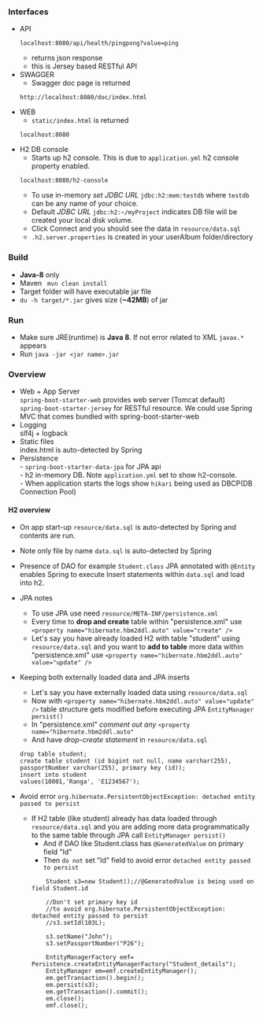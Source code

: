 ### Interfaces
- API
    ```
    localhost:8080/api/health/pingpong?value=ping
    ```
    - returns json response
    - this is Jersey based RESTful API
- SWAGGER
    - Swagger doc page is returned
    ```
    http://localhost:8080/doc/index.html
    ```
- WEB
    - `static/index.html` is returned
    ```
    localhost:8080
    ```
- H2 DB console
    - Starts up h2 console. This is due to `application.yml` h2 console
    property enabled.
    ```
    localhost:8080/h2-console
    ```
    - To use in-memory _set JDBC URL_ `jdbc:h2:mem:testdb` where
    `testdb` can be any name of your choice.
    - Default _JDBC URL_ `jdbc:h2:~/myProject` indicates DB file will be
    created your local disk volume.
    - Click Connect and you should see the data in `resource/data.sql`
    - `.h2.server.properties` is created in your userAlbum folder/directory

### Build
- <b>Java-8</b> only
- Maven ` mvn clean install`
- Target folder will have executable jar file
- `du -h target/*.jar` gives size (<b>~42MB</b>) of jar

### Run
- Make sure JRE(runtime) is <b>Java 8</b>. If not error related to
  XML `javax.*` appears
- Run ` java -jar <jar name>.jar `

### Overview
- Web + App Server
    <br>`spring-boot-starter-web` provides web server (Tomcat default)
    <br>`spring-boot-starter-jersey` for RESTful resource. We could use
    Spring MVC that comes bundled with spring-boot-starter-web
- Logging
    <br>slf4j + logback
- Static files
    <br> index.html is auto-detected by Spring
- Persistence
    <br> - `spring-boot-starter-data-jpa` for JPA api
    <br> - h2 in-memory DB. Note `application.yml` set to show h2-console.
    <br> - When application starts the logs show `hikari` being used
    as DBCP(DB Connection Pool)

#### H2 overview
- On app start-up `resource/data.sql` is auto-detected by Spring and contents are run.
- Note only file by name `data.sql` is auto-detected by Spring
- Presence of DAO for example `Student.class` JPA annotated with `@Entity`
enables Spring to execute Insert statements within `data.sql` and load into h2.
- JPA notes
    - To use JPA use need `resource/META-INF/persistence.xml`
    - Every time to <b>drop and create</b> table within "persistence.xml"
    use `<property name="hibernate.hbm2ddl.auto" value="create" />`
    - Let's say you have already loaded H2 with table "student" using
    `resource/data.sql` and you want to <b>add to table</b> more data
    within "persistence.xml" use
    `<property name="hibernate.hbm2ddl.auto" value="update" />`

- Keeping both externally loaded data and JPA inserts
    - Let's say you have externally loaded data using `resource/data.sql`
    - Now with `<property name="hibernate.hbm2ddl.auto" value="update" />`
    table structure gets modified before executing JPA `EntityManager persist()`
    - In "persistence.xml" _comment out any_ `<property name="hibernate.hbm2ddl.auto"`
    - And have _drop-create statement_ in `resource/data.sql`
    ```
    drop table student;
    create table student (id bigint not null, name varchar(255), passportNumber varchar(255), primary key (id));
    insert into student
    values(10001,'Ranga', 'E1234567');
    ```

- Avoid error
`org.hibernate.PersistentObjectException: detached entity passed to persist`
    - If H2 table (like student) already has data loaded through
    `resource/data.sql` and you are adding more data programmatically
    to the same table through JPA call `EntityManager persist()`
        - And if DAO like Student.class has `@GeneratedValue` on primary
        field "Id"
        - Then `do not` set "Id" field to avoid error `detached entity passed to persist`
        ```
            Student s3=new Student();//@GeneratedValue is being used on field Student.id

            //Don't set primary key id
            //to avoid org.hibernate.PersistentObjectException: detached entity passed to persist
            //s3.setId(103L);

            s3.setName("John");
            s3.setPassportNumber("P26");

            EntityManagerFactory emf= Persistence.createEntityManagerFactory("Student_details");
            EntityManager em=emf.createEntityManager();
            em.getTransaction().begin();
            em.persist(s3);
            em.getTransaction().commit();
            em.close();
            emf.close();
        ```
